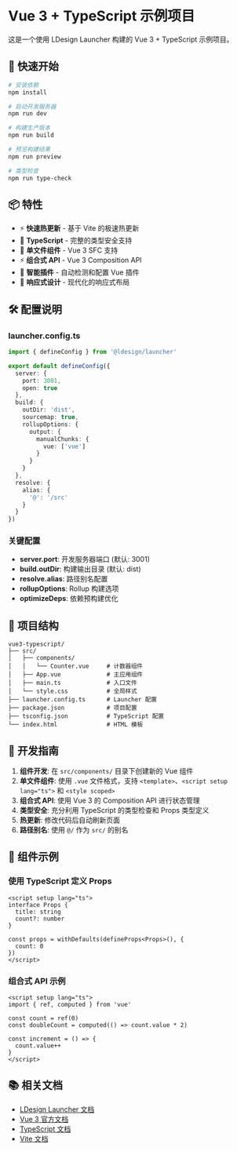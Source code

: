 # Vue 3 + TypeScript 示例项目

这是一个使用 LDesign Launcher 构建的 Vue 3 + TypeScript 示例项目。

## 🚀 快速开始

```bash
# 安装依赖
npm install

# 启动开发服务器
npm run dev

# 构建生产版本
npm run build

# 预览构建结果
npm run preview

# 类型检查
npm run type-check
```

## 📦 特性

- ⚡ **快速热更新** - 基于 Vite 的极速热更新
- 📘 **TypeScript** - 完整的类型安全支持
- 🎨 **单文件组件** - Vue 3 SFC 支持
- ⚡ **组合式 API** - Vue 3 Composition API
- 🔧 **智能插件** - 自动检测和配置 Vue 插件
- 📱 **响应式设计** - 现代化的响应式布局

## 🛠️ 配置说明

### launcher.config.ts

```typescript
import { defineConfig } from '@ldesign/launcher'

export default defineConfig({
  server: {
    port: 3001,
    open: true
  },
  build: {
    outDir: 'dist',
    sourcemap: true,
    rollupOptions: {
      output: {
        manualChunks: {
          vue: ['vue']
        }
      }
    }
  },
  resolve: {
    alias: {
      '@': '/src'
    }
  }
})
```

### 关键配置

- **server.port**: 开发服务器端口 (默认: 3001)
- **build.outDir**: 构建输出目录 (默认: dist)
- **resolve.alias**: 路径别名配置
- **rollupOptions**: Rollup 构建选项
- **optimizeDeps**: 依赖预构建优化

## 📁 项目结构

```
vue3-typescript/
├── src/
│   ├── components/
│   │   └── Counter.vue     # 计数器组件
│   ├── App.vue             # 主应用组件
│   ├── main.ts             # 入口文件
│   └── style.css           # 全局样式
├── launcher.config.ts      # Launcher 配置
├── package.json            # 项目配置
├── tsconfig.json           # TypeScript 配置
└── index.html              # HTML 模板
```

## 🎯 开发指南

1. **组件开发**: 在 `src/components/` 目录下创建新的 Vue 组件
2. **单文件组件**: 使用 `.vue` 文件格式，支持 `<template>`、`<script setup lang="ts">` 和 `<style scoped>`
3. **组合式 API**: 使用 Vue 3 的 Composition API 进行状态管理
4. **类型安全**: 充分利用 TypeScript 的类型检查和 Props 类型定义
5. **热更新**: 修改代码后自动刷新页面
6. **路径别名**: 使用 `@/` 作为 `src/` 的别名

## 🧩 组件示例

### 使用 TypeScript 定义 Props

```vue
<script setup lang="ts">
interface Props {
  title: string
  count?: number
}

const props = withDefaults(defineProps<Props>(), {
  count: 0
})
</script>
```

### 组合式 API 示例

```vue
<script setup lang="ts">
import { ref, computed } from 'vue'

const count = ref(0)
const doubleCount = computed(() => count.value * 2)

const increment = () => {
  count.value++
}
</script>
```

## 📚 相关文档

- [LDesign Launcher 文档](../../docs/)
- [Vue 3 官方文档](https://vuejs.org/)
- [TypeScript 文档](https://www.typescriptlang.org/)
- [Vite 文档](https://vitejs.dev/)
